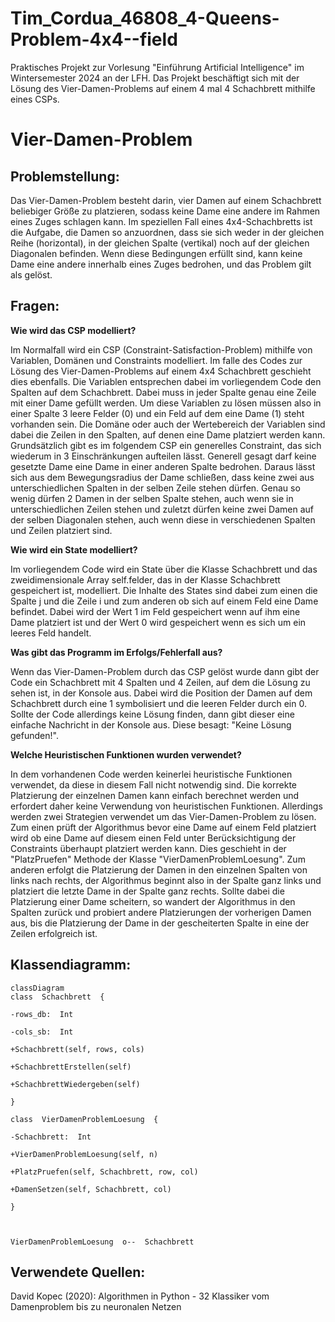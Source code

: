# Tim_Cordua_46808_4-Queens-Problem-4x4--field
Praktisches Projekt zur Vorlesung "Einführung Artificial Intelligence" im Wintersemester 2024 an der LFH. Das Projekt beschäftigt sich mit der Lösung des Vier-Damen-Problems auf einem 4 mal 4 Schachbrett mithilfe eines CSPs.

# Vier-Damen-Problem

## Problemstellung:
Das Vier-Damen-Problem besteht darin, vier Damen auf einem Schachbrett beliebiger Größe zu platzieren, sodass keine Dame eine andere im Rahmen eines Zuges schlagen kann. Im speziellen Fall eines 4x4-Schachbretts ist die Aufgabe, die Damen so anzuordnen, dass sie sich weder in der gleichen Reihe (horizontal), in der gleichen Spalte (vertikal) noch auf der gleichen Diagonalen befinden. Wenn diese Bedingungen erfüllt sind, kann keine Dame eine andere innerhalb eines Zuges bedrohen, und das Problem gilt als gelöst.

## Fragen:

**Wie wird das CSP modelliert?**

Im Normalfall wird ein CSP (Constraint-Satisfaction-Problem) mithilfe von Variablen, Domänen und Constraints modelliert. Im falle des Codes zur Lösung des Vier-Damen-Problems auf einem 4x4 Schachbrett geschieht dies ebenfalls. Die Variablen entsprechen dabei im vorliegendem Code den Spalten auf dem Schachbrett. Dabei muss in jeder Spalte genau eine Zeile mit einer Dame gefüllt werden. Um diese Variablen zu lösen müssen also in einer Spalte 3 leere Felder (0) und ein Feld auf dem eine Dame (1) steht vorhanden sein. Die Domäne oder auch der Wertebereich der Variablen sind dabei die Zeilen in den Spalten, auf denen eine Dame platziert werden kann. Grundsätzlich gibt es im folgendem CSP ein generelles Constraint, das sich wiederum in 3 Einschränkungen aufteilen lässt. Generell gesagt darf keine gesetzte Dame eine Dame in einer anderen Spalte bedrohen. Daraus lässt sich aus dem Bewegungsradius der Dame schließen, dass keine zwei aus unterschiedlichen Spalten in der selben Zeile stehen dürfen. Genau so wenig dürfen 2 Damen in der selben Spalte stehen, auch wenn sie in unterschiedlichen Zeilen stehen und zuletzt dürfen keine zwei Damen auf der selben Diagonalen stehen, auch wenn diese in verschiedenen Spalten und Zeilen platziert sind.

**Wie wird ein State modelliert?**

Im vorliegendem Code wird ein State über die Klasse Schachbrett und das zweidimensionale Array self.felder, das in der Klasse Schachbrett gespeichert ist, modelliert. Die Inhalte des States sind dabei zum einen die Spalte j und die Zeile i und zum anderen ob sich auf einem Feld eine Dame befindet. Dabei wird der Wert 1 im Feld gespeichert wenn auf ihm eine Dame platziert ist und der Wert 0 wird gespeichert wenn es sich um ein leeres Feld handelt.

**Was gibt das Programm im Erfolgs/Fehlerfall aus?**

Wenn das Vier-Damen-Problem durch das CSP gelöst wurde dann gibt der Code ein Schachbrett mit 4 Spalten und 4 Zeilen, auf dem die Lösung zu sehen ist, in der Konsole aus. Dabei wird die Position der Damen auf dem Schachbrett durch eine 1 symbolisiert und die leeren Felder durch ein 0. Sollte der Code allerdings keine Lösung finden, dann gibt dieser eine einfache Nachricht in der Konsole aus. Diese besagt: "Keine Lösung gefunden!".

**Welche Heuristischen Funktionen wurden verwendet?**

In dem vorhandenen Code werden keinerlei heuristische Funktionen verwendet, da diese in diesem Fall nicht notwendig sind. Die korrekte Platzierung der einzelnen Damen kann einfach berechnet werden und erfordert daher keine Verwendung von heuristischen Funktionen. Allerdings werden zwei Strategien verwendet um das Vier-Damen-Problem zu lösen. Zum einen prüft der Algorithmus bevor eine Dame auf einem Feld platziert wird ob eine Dame auf diesem einen Feld unter Berücksichtigung der Constraints überhaupt platziert werden kann. Dies geschieht in der "PlatzPruefen" Methode der Klasse
"VierDamenProblemLoesung". Zum anderen erfolgt die Platzierung der Damen in den einzelnen Spalten von links nach rechts, der Algorithmus beginnt also in der Spalte ganz links und platziert die letzte Dame in der Spalte ganz rechts. Sollte dabei die Platzierung einer Dame scheitern, so wandert der Algorithmus in den Spalten zurück und probiert andere Platzierungen der vorherigen Damen aus, bis die Platzierung der Dame in der gescheiterten Spalte in eine der Zeilen erfolgreich ist.

## Klassendiagramm:
```mermaid
classDiagram
class  Schachbrett  {

-rows_db:  Int

-cols_sb:  Int

+Schachbrett(self, rows, cols)

+SchachbrettErstellen(self)

+SchachbrettWiedergeben(self)

}

class  VierDamenProblemLoesung  {

-Schachbrett:  Int

+VierDamenProblemLoesung(self, n)

+PlatzPruefen(self, Schachbrett, row, col)

+DamenSetzen(self, Schachbrett, col)

}

  

VierDamenProblemLoesung  o--  Schachbrett
```

## Verwendete Quellen:
David Kopec (2020): Algorithmen in Python - 32 Klassiker vom Damenproblem bis zu neuronalen Netzen
